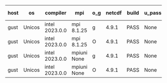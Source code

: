 

| host     | os       | compiler                              | mpi                      | o_g        | netcdf        | build       | u_pass          | u_fail          | s_pass            | s_fail            | e_pass             | e_fail             | nuopc_pass       | nuopc_fail       | artifacts link          |
|----------|----------|---------------------------------------|--------------------------|------------|---------------|-------------|-----------------|-----------------|-------------------|-------------------|--------------------|--------------------|------------------|------------------|-------------------------|
| gust | Unicos | intel 2023.0.0 | mpi 8.1.25  | g | 4.9.1  | PASS | None | None | None | None | None | None | None | None | <a href="https://github.com/esmf-org/esmf-test-artifacts/tree/299a2ab6332efa9f850649ec53035594b8cbdc53/fix_mpi_version_macros/intel/2023.0.0/g/mpi/8.1.25" target="_blank">299a2ab</a> | 
| gust | Unicos | intel 2023.0.0 | mpi 8.1.25  | O | 4.9.1  | PASS | None | None | None | None | None | None | None | None | <a href="https://github.com/esmf-org/esmf-test-artifacts/tree/aeb7547389d8ed365311cbbf07ca3e12149d2d51/fix_mpi_version_macros/intel/2023.0.0/O/mpi/8.1.25" target="_blank">aeb7547</a> | 
| gust | Unicos | intel 2023.0.0 | mpiuni None  | g | 4.9.1  | PASS | None | None | None | None | None | None | None | None | <a href="https://github.com/esmf-org/esmf-test-artifacts/tree/5189b7cd6da9f8ae47b18e8628bcd4929c8bb5de/fix_mpi_version_macros/intel/2023.0.0/g/mpiuni/None" target="_blank">5189b7c</a> | 
| gust | Unicos | intel 2023.0.0 | mpiuni None  | O | 4.9.1  | PASS | None | None | None | None | None | None | None | None | <a href="https://github.com/esmf-org/esmf-test-artifacts/tree/e4172f6c7e210940ff55bae6667450da654ad697/fix_mpi_version_macros/intel/2023.0.0/O/mpiuni/None" target="_blank">e4172f6</a> | 
